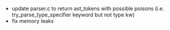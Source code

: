 - update parser.c to return ast_tokens with possible poisons (i.e. try_parse_type_specifier keyword but not type kw)
- fix memory leaks
